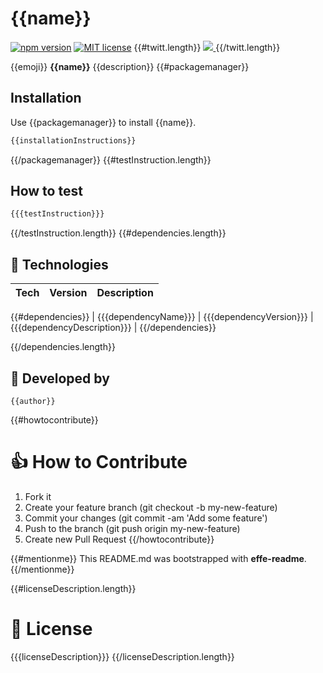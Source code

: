 # {{name}}

[![npm version](https://badge.fury.io/js/{{name}}.svg)](https://www.npmjs.com/package/{{name}})
[![MIT license](http://img.shields.io/badge/license-MIT-brightgreen.svg)](http://opensource.org/licenses/MIT)
{{#twitt.length}}
  <a href="https://twitter.com/intent/tweet?text={{twitt}}: https://github.com/{{author}}//{{name}}">
    <img src="https://img.shields.io/twitter/url/http/shields.io.svg?style=social"/>
  </a>
{{/twitt.length}}

{{emoji}} **{{name}}** {{description}}
{{#packagemanager}}

## Installation

Use {{packagemanager}} to install {{name}}.

```javascript
{{installationInstructions}}
```
{{/packagemanager}}
{{#testInstruction.length}}

## How to test

```javascript
{{{testInstruction}}}
```
{{/testInstruction.length}}
{{#dependencies.length}}

## 🚀 Technologies

| **Tech** | **Version** | **Description** |
| -------- | ----------- | --------------- |
{{#dependencies}}
| {{{dependencyName}}} | {{{dependencyVersion}}} | {{{dependencyDescription}}} |
{{/dependencies}}

{{/dependencies.length}}

## 🚶 Developed by
```
{{author}}
```
{{#howtocontribute}}

# 👍 How to Contribute
1. Fork it
2. Create your feature branch (git checkout -b my-new-feature)
3. Commit your changes (git commit -am 'Add some feature')
4. Push to the branch (git push origin my-new-feature)
5. Create new Pull Request
{{/howtocontribute}}

{{#mentionme}}
This README.md was bootstrapped with **effe-readme**.
{{/mentionme}}

{{#licenseDescription.length}}
# 📃 License

 {{{licenseDescription}}}
{{/licenseDescription.length}}

